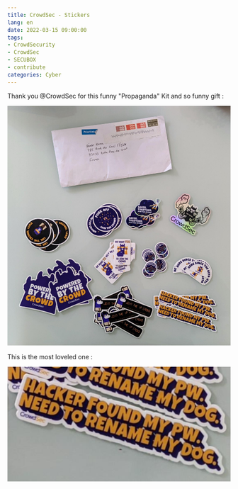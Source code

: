 ```yaml
---
title: CrowdSec - Stickers
lang: en
date: 2022-03-15 09:00:00
tags:
- CrowdSecurity
- CrowdSec
- SECUBOX
- contribute
categories: Cyber
---
```


Thank you @CrowdSec for this funny "Propaganda" Kit and so funny gift :

<img src="/uploads/images/CrowdSec/STICKERS-2022-03-12-102103_001.jpeg" width="953px" heigth="1024px">

This is the most loveled one :

<img src="/uploads/images/CrowdSec/STICKERS-2022-03-12-113432_001.png" width="511px" heigth="262px">
